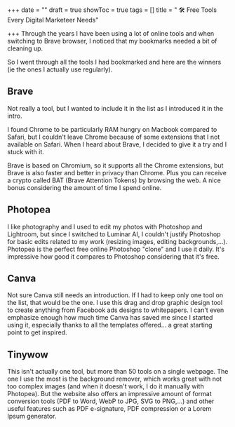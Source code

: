 +++
date = ""
draft = true
showToc = true
tags = []
title = " 🛠️ Free Tools Every Digital Marketeer Needs"

+++
Through the years I have been using a lot of online tools and when switching to Brave browser, I noticed that my bookmarks needed a bit of cleaning up.

So I went through all the tools I had bookmarked and here are the winners (ie the ones I actually use regularly).

## Brave

Not really a tool, but I wanted to include it in the list as I introduced it in the intro. 

I found Chrome to be particularly RAM hungry on Macbook compared to Safari, but I couldn't leave Chrome because of some extensions that I not available on Safari. When I heard about Brave, I decided to give it a try and I stuck with it.

Brave is based on Chromium, so it supports all the Chrome extensions, but Brave is also faster and better in privacy than Chrome. Plus you can receive a crypto called BAT (Brave Attention Tokens) by browsing the web. A nice bonus considering the amount of time I spend online.

## Photopea

I like photography and I used to edit my photos with Photoshop and Lightroom, but since I switched to Luminar AI, I couldn't justify Photoshop for basic edits related to my work (resizing images, editing backgrounds,...). Photopea is the perfect free online Photoshop "clone" and I use it daily. It's impressive how good it compares to Photoshop considering that it's free. 

## Canva

Not sure Canva still needs an introduction. If I had to keep only one tool on the list, that would be the one. I use this drag and drop graphic design tool to create anything from Facebook ads designs to whitepapers. I can't even emphasize enough how much time Canva has saved me since I started using it, especially thanks to all the templates offered... a great starting point to get inspired.

## Tinywow

This isn't actually one tool, but more than 50 tools on a single webpage. The one I use the most is the background remover, which works great with not too complex images (and when it doesn't work, I do it manually with Photopea). But the website also offers an impressive amount of format conversion tools (PDF to Word, WebP to JPG, SVG to PNG,...) and other useful features such as PDF e-signature, PDF compression or a Lorem Ipsum generator.
